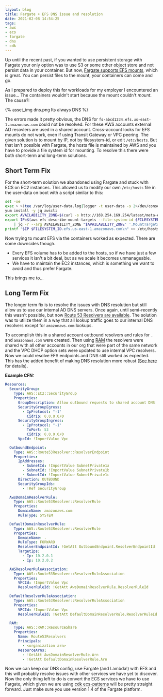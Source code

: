 ```yaml
---
layout: blog
title: Fargate + EFS DNS issue and resolution
date: 2021-02-08 14:54:25
tags:
- aws
- ecs
- fargate
- dns
- cdk
---
```


Up until the recent past, if you wanted to use persistent storage with Fargate your only option was to use S3 or some other object store and not persist data in your container. But now, [Fargate supports EFS mounts](https://aws.amazon.com/about-aws/whats-new/2020/04/amazon-ecs-aws-fargate-support-amazon-efs-filesystems-generally-available/), which is great. You can persist files to the mount, your containers can come and go.

As I prepared to deploy this for workloads for my employer I encountered an issue... The containers wouldn't start because the mount couldn't _mount_. The cause?!

{% asset_img dns.png Its always DNS %}

The errors made it pretty obvious, the DNS for `fs-abcd1234.efs.us-east-1.amazonaws.com` could not be resolved. For these AWS accounts external AD resovlers are used in a shared account. Cross-account looks for EFS mounts do not work, even if using Transit Gateway or VPC peering. The given solution is to mount by IP, not by filesystem-id, or edit `/etc/hosts`. But that isn't possible with Fargate, the hosts file is maintained by AWS and you have to provide a file system id for mounting. To resolve this there were both short-term and long-term solutions.

## Short Term Fix

For the short-term solution we abandoned using Fargate and stuck with ECS on EC2 instances. This allowed us to modify our own `/etc/hosts` file in the user-data on boot with a script similar to this:

```bash
set -xe
exec > >(tee /var/log/user-data.log|logger -t user-data -s 2>/dev/console) 2>&1
yum install -y jq awscli
export AVAILABILITY_ZONE=$(curl -s http://169.254.169.254/latest/meta-data/placement/availability-zone)
export IP=$(aws efs describe-mount-targets --file-system-id $FILESYSTEM_ID --region us-east-1 \
    | jq -r --arg AVAILABILITY_ZONE "$AVAILABILITY_ZONE" '.MountTargets[] | select(.AvailabilityZoneName==$AVAILABILITY_ZONE).IpAddress')
printf "$IP $FILESYSTEM_ID.efs.us-east-1.amazonaws.com\n" >> /etc/hosts
```

Now trying to mount EFS via the containers worked as expected. There are some downsides though.

* Every EFS volume has to be added to the hosts, so if we have just a few services it isn't a bit deal, but as we scale it becomes unmanageable.
* We have to maintain the EC2 instances, which is something we want to avoid and thus prefer Fargate.

This brings me to...

## Long Term Fix

The longer term fix is to resolve the issues with DNS resolution but still allow us to use our internal AD DNS servers. Once again, until semi-recently this wasn't possible, but now [Route 53 Resolvers are available](https://aws.amazon.com/about-aws/whats-new/2018/11/amazon-route-53-announces-resolver-with-support-for-dns-resolution-over-direct-connect-and-vpn/).
The solution was to utilize them in a way that all lookup traffic goes to our internal DNS resolvers except for `amazonaws.com` lookups.

To accomplish this in a shared account outbound resolvers and rules for `.` and `amazonaws.com` were created. Then using [RAM](https://docs.aws.amazon.com/ram/latest/userguide/what-is.html) the resolvers were shared with all other accounts in our org that were part of the same network and the VPC DHCP option sets were updated to use internal VPC resolvers. Now we could resolve EFS endpoints and DNS still worked as expected. This has the added benefit of making DNS resolution more robust ([See here](https://www.youtube.com/watch?v=_Z5jAs2gvPA) for details).

**Example CFN:**

```yaml
Resources:
  SecurityGroup:
    Type: AWS::EC2::SecurityGroup
    Properties:
      GroupDescription: Allow outbound requests to shared account DNS
      SecurityGroupEgress:
        - IpProtocol: "-1"
          CidrIp: 0.0.0.0/0
      SecurityGroupIngress:
        - IpProtocol: "-1"
          ToPort: 53
          CidrIp: 0.0.0.0/0
      VpcId: !ImportValue Vpc

  OutboundEndpoint:
    Type: AWS::Route53Resolver::ResolverEndpoint
    Properties:
      IpAddresses:
        - SubnetId: !ImportValue SubnetPrivate1a
        - SubnetId: !ImportValue SubnetPrivate1b
        - SubnetId: !ImportValue SubnetPrivate1c
      Direction: OUTBOUND
      SecurityGroupIds:
        - !Ref SecurityGroup

  AwsDomainResolverRule:
    Type: AWS::Route53Resolver::ResolverRule
    Properties:
      DomainName: amazonaws.com
      RuleType: SYSTEM

  DefaultDomainResolverRule:
    Type: AWS::Route53Resolver::ResolverRule
    Properties:
      DomainName: .
      RuleType: FORWARD
      ResolverEndpointId: !GetAtt OutboundEndpoint.ResolverEndpointId
      TargetIps:
        - Ip: 10.2.0.1
        - Ip: 10.2.0.2

  AWSResolverRuleAssociation:
    Type: AWS::Route53Resolver::ResolverRuleAssociation
    Properties:
      VPCId: !ImportValue Vpc
      ResolverRuleId: !GetAtt AwsDomainResolverRule.ResolverRuleId

  DefaultResolverRuleAssociation:
    Type: AWS::Route53Resolver::ResolverRuleAssociation
    Properties:
      VPCId: !ImportValue Vpc
      ResolverRuleId: !GetAtt DefaultDomainResolverRule.ResolverRuleId

  RAM:
    Type: AWS::RAM::ResourceShare
    Properties:
      Name: Route53Resolvers
      Principals:
        - <organization arn>
      ResourceArns:
        - !GetAtt AwsDomainResolverRule.Arn
        - !GetAtt DefaultDomainResolverRule.Arn
```

Now we can keep our DNS config, use Fargate (and Lambda!) with EFS and this will probably resolve issues with other services we have yet to discover. Now the only thing left to do is convert the ECS services we have to use Fargate, which given we are using [cdk ecs-patterns](https://docs.aws.amazon.com/cdk/api/latest/docs/aws-ecs-patterns-readme.html) will be pretty straight forward. Just make sure you use version 1.4 of the Fargate platform.

